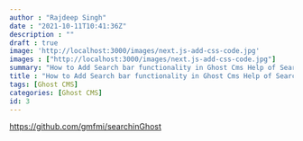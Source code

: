 ```yaml
---
author : "Rajdeep Singh"
date : "2021-10-11T10:41:36Z"
description : ""
draft : true
image: 'http://localhost:3000/images/next.js-add-css-code.jpg'
images : ["http://localhost:3000/images/next.js-add-css-code.jpg"]
summary: "How to Add Search bar functionality in Ghost Cms Help of SearchinGhost"
title : "How to Add Search bar functionality in Ghost Cms Help of SearchinGhost"
tags: [Ghost CMS]
categories: [Ghost CMS]
id: 3
---
```





https://github.com/gmfmi/searchinGhost



